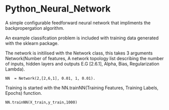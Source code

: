 # Python_Neural_Network

A simple configurable feedforward neural network that impliments the backpropergation algorithm.

An example classifcation problem is included with training data generated with the sklearn package.

The network is initilised with the Network class, this takes 3 arguments Network(Number of features, A network topology list describing the number of inputs, hidden layers and outputs E.G [2.6.1], Alpha, Bias, Regularization Lambda).

```
NN  = Network(2,[2,6,1], 0.01, 1, 0.01).
```

Training is started with the NN.trainNN(Training Features, Training Labels, Epochs) function.

```
NN.trainNN(X_train,y_train,1000)
```
